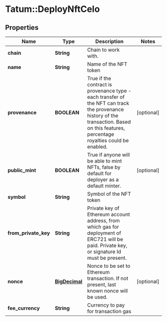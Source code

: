 # Tatum::DeployNftCelo

## Properties
Name | Type | Description | Notes
------------ | ------------- | ------------- | -------------
**chain** | **String** | Chain to work with. | 
**name** | **String** | Name of the NFT token | 
**provenance** | **BOOLEAN** | True if the contract is provenance type - each transfer of the NFT can track the provenance history of the transaction. Based on this features, percentage royalties could be enabled. | [optional] 
**public_mint** | **BOOLEAN** | True if anyone will be able to mint NFTs, false by default for deployer as a default minter. | [optional] 
**symbol** | **String** | Symbol of the NFT token | 
**from_private_key** | **String** | Private key of Ethereum account address, from which gas for deployment of ERC721 will be paid. Private key, or signature Id must be present. | 
**nonce** | [**BigDecimal**](BigDecimal.md) | Nonce to be set to Ethereum transaction. If not present, last known nonce will be used. | [optional] 
**fee_currency** | **String** | Currency to pay for transaction gas | 

